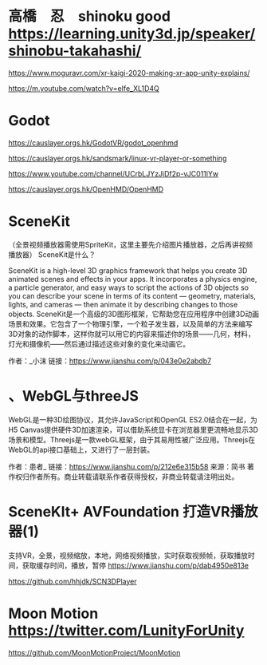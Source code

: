 # 高橋　忍　shinoku good https://learning.unity3d.jp/speaker/shinobu-takahashi/
https://www.moguravr.com/xr-kaigi-2020-making-xr-app-unity-explains/

https://m.youtube.com/watch?v=eIfe_XL1D4Q


# Godot 
https://causlayer.orgs.hk/GodotVR/godot_openhmd

https://causlayer.orgs.hk/sandsmark/linux-vr-player-or-something

https://www.youtube.com/channel/UCrbLJYzJjDf2p-vJC011lYw

https://causlayer.orgs.hk/OpenHMD/OpenHMD


# SceneKit
（全景视频播放器需使用SpriteKit，这里主要先介绍图片播放器，之后再讲视频播放器）
SceneKit是什么？

SceneKit is a high-level 3D graphics framework that helps you create 3D animated scenes and effects in your apps. It incorporates a physics engine, a particle generator, and easy ways to script the actions of 3D objects so you can describe your scene in terms of its content — geometry, materials, lights, and cameras — then animate it by describing changes to those objects.
SceneKit是一个高级的3D图形框架，它帮助您在应用程序中创建3D动画场景和效果。它包含了一个物理引擎，一个粒子发生器，以及简单的方法来编写3D对象的动作脚本，这样你就可以用它的内容来描述你的场景——几何，材料，灯光和摄像机——然后通过描述这些对象的变化来动画它。

作者：_小沫
链接：https://www.jianshu.com/p/043e0e2abdb7


# 、WebGL与threeJS
WebGL是一种3D绘图协议，其允许JavaScript和OpenGL ES2.0结合在一起，为H5 Canvas提供硬件3D加速渲染，可以借助系统显卡在浏览器里更流畅地显示3D场景和模型。Threejs是一款webGL框架，由于其易用性被广泛应用。Threejs在WebGL的api接口基础上，又进行了一层封装。

作者：患者_
链接：https://www.jianshu.com/p/212e6e315b58
来源：简书
著作权归作者所有。商业转载请联系作者获得授权，非商业转载请注明出处。


# SceneKIt+ AVFoundation 打造VR播放器(1)
支持VR，全景，视频缩放，本地，网络视频播放，实时获取视频帧，获取播放时间，获取缓存时间，播放，暂停
https://www.jianshu.com/p/dab4950e813e

https://github.com/hhjdk/SCN3DPlayer

# Moon Motion https://twitter.com/LunityForUnity
https://github.com/MoonMotionProject/MoonMotion
